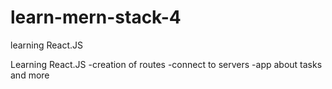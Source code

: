 # learn-mern-stack-4
learning React.JS


Learning React.JS
-creation of routes
-connect to servers
-app about tasks
and more
